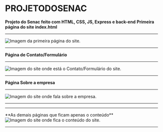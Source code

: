 # PROJETODOSENAC
**Projeto do Senac feito com HTML, CSS, JS, Express e back-end**
**Primeira página do site index.html**
<hr>
<img src="https://i.pinimg.com/originals/9e/c9/0c/9ec90caa17d84442188108122ec51b6e.png" alt="Imagem da primeira página do site.">
<hr>

**Página de Contato/Formulário**
<hr>
<img src="https://i.pinimg.com/originals/a4/43/0f/a4430fd8d636cdb1458301bee5fe5ec2.png" alt="Imagem do site onde está o Contato/Formulário do site.">
<hr>

**Página Sobre a empresa**
<hr>
<img src="https://i.pinimg.com/originals/27/2d/cd/272dcdff1508fedb8d59bcba6255d955.png" alt="Imagem do site onde fala sobre a empresa.">
<hr>

<hr>
**As demais páginas que ficam apenas o conteúdo**

<img src="https://i.pinimg.com/originals/b4/ab/8c/b4ab8cdfaf13058c4896b3fac6b05703.png" alt="Imagem do site onde fica o conteúdo do site.">
<hr>
